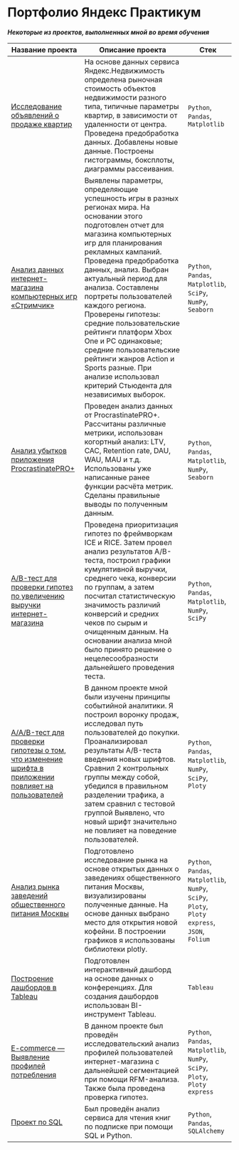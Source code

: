 # Портфолио Яндекс Практикум
***Некоторые из проектов, выполненных мной во время обучения***

| Название проекта | Описание проекта | Стек |
|----------|----------|----------|
|[Исследование объявлений о продаже квартир](https://github.com/izhblicz/Portfolio-YP/blob/main/Исследование%20объявлений%20о%20продаже%20квартир/README.md)|На основе данных сервиса Яндекс.Недвижимость определена рыночная стоимость объектов недвижимости разного типа, типичные параметры квартир, в зависимости от удаленности от центра. Проведена предобработка данных. Добавлены новые данные. Построены гистограммы, боксплоты, диаграммы рассеивания.|`Python`, `Pandas`, `Matplotlib`|
|[Анализ данных интернет-магазина компьютерных игр «Стримчик»](https://github.com/izhblicz/Portfolio-YP/blob/main/Анализ%20данных%20интернет-магазина%20компьютерных%20игр%20«Стримчик»/README.md)|Выявлены параметры, определяющие успешность игры в разных регионах мира. На основании этого подготовлен отчет для магазина компьютерных игр для планирования рекламных кампаний. Проведена предобработка данных, анализ. Выбран актуальный период для анализа. Составлены портреты пользователей каждого региона. Проверены гипотезы: средние пользовательские рейтинги платформ Xbox One и PC одинаковые; средние пользовательские рейтинги жанров Action и Sports разные. При анализе использовал критерий Стьюдента для независимых выборок.|`Python`, `Pandas`, `Matplotlib`, `SciPy`, `NumPy`, `Seaborn`|
|[Анализ убытков приложения ProcrastinatePRO+](https://github.com/izhblicz/Portfolio-YP/blob/main/Анализ%20убытков%20приложения%20ProcrastinatePRO%2B/README.md)|Проведен анализ данных от ProcrastinatePRO+. Рассчитаны различные метрики, использован когортный анализ: LTV, CAC, Retention rate, DAU, WAU, MAU и т.д. Использованы уже написанные ранее функции расчёта метрик. Сделаны правильные выводы по полученным данным.|`Python`, `Pandas`, `Matplotlib`, `NumPy`, `Seaborn`|
|[A/B-тест для проверки гипотез по увеличению выручки интернет-магазина](https://github.com/izhblicz/Portfolio-YP/blob/main/AB-тест%20для%20проверки%20гипотез%20по%20увеличению%20выручки%20интернет-магазина/README.md)|Проведена приоритизация гипотез по фреймворкам ICE и RICE. Затем провел анализ результатов A/B-теста, построил графики кумулятивной выручки, среднего чека, конверсии по группам, а затем посчитал статистическую значимость различий конверсий и средних чеков по сырым и очищенным данным. На основании анализа мной было принято решение о нецелесообразности дальнейшего проведения теста.|`Python`, `Pandas`, `Matplotlib`, `NumPy`, `SciPy`|
|[A/A/B-тест для проверки гипотезы о том, что изменение шрифта в приложении повлияет на пользователей](https://github.com/izhblicz/Portfolio-YP/blob/main/AAB-тест%20для%20проверки%20гипотезы%20о%20том%2C%20что%20изменение%20шрифта%20в%20приложении%20повлияет%20на%20пользователей/README.md)|В данном проекте мной были изучены принципы событийной аналитики. Я построил воронку продаж, исследовал путь пользователей до покупки. Проанализировал результаты A/B-теста введения новых шрифтов. Сравнил 2 контрольных группы между собой, убедился в правильном разделении трафика, а затем сравнил с тестовой группой Выявлено, что новый шрифт значительно не повлияет на поведение пользователей.|`Python`, `Pandas`, `Matplotlib`, `NumPy`, `SciPy`, `Ploty`|
|[Анализ рынка заведений общественного питания Москвы](https://github.com/izhblicz/Portfolio-YP/blob/main/Анализ%20рынка%20заведений%20общественного%20питания%20Москвы/README.md)|Подготовлено исследование рынка на основе открытых данных о заведениях общественного питания Москвы, визуализированы полученные данные. На основе данных выбрано место для открытия новой кофейни. В построении графиков я использованы библиотеки plotly. |`Python`, `Pandas`, `Matplotlib`, `NumPy`, `SciPy`, `Ploty`, `Ploty express`, `JSON`, `Folium`|
|[Построение дашбордов в Tableau](https://github.com/izhblicz/Portfolio-YP/blob/main/Построение%20дашбордов%20в%20Tableau/README.md)|Подготовлен интерактивный дашборд на основе данных о конференциях. Для создания дашбордов использован BI-инструмент Tableau.|`Tableau`|
|[E-commerce — Выявление профилей потребления](https://github.com/izhblicz/Portfolio-YP/blob/main/E-commerce%20—%20Выявление%20профилей%20потребления/README.md)|В данном проекте был проведён исследовательский анализ профилей пользователей интернет-магазина с дальнейшей сегментацией при помощи RFM-анализа. Также была проведена проверка гипотез.|`Python`, `Pandas`, `Matplotlib`, `NumPy`, `SciPy`, `Ploty`, `Ploty express`|
|[Проект по SQL](https://github.com/izhblicz/Portfolio-YP/blob/main/Проект%20по%20SQL/README.md)|Был проведён анализ сервиса для чтения книг по подписке при помощи SQL и Python.|`Python`, `Pandas`, `SQLAlchemy`|
